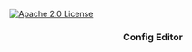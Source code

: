 [![Apache 2.0 License][license-shield]][license-url]

<p align="center">
  <h3 align="center">Config Editor</h3>
</p>

[license-shield]: https://img.shields.io/badge/license-Apache%202.0-blue.svg?style=flat-square
[license-url]: https://choosealicense.com/licenses/apache-2.0/
